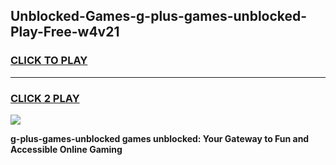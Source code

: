 
## Unblocked-Games-g-plus-games-unblocked-Play-Free-w4v21
<h3>
<a href="https://premium76.site?title=g-plus-games-unblocked&ref=18A">CLICK TO PLAY</a></h3>
<hr>

<h3>
<a href="https://premium76.site?title=g-plus-games-unblocked&ref=18A">CLICK 2 PLAY</a>
  
</h3>

<a href="https://premium76.site?title=g-plus-games-unblocked&ref=18A"><img src="https://clearcache.store/games.png"></a>


**g-plus-games-unblocked games unblocked: Your Gateway to Fun and Accessible Online Gaming**
